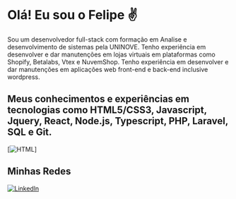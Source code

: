 # Olá! Eu sou o Felipe ✌️

Sou um desenvolvedor full-stack com formação em Analise e desenvolvimento de sistemas pela UNINOVE. Tenho experiência em desenvolver e dar manutenções em lojas virtuais em plataformas como Shopify, Betalabs, Vtex e NuvemShop. Tenho experiência em desenvolver e dar manutenções em aplicações web front-end e back-end inclusive wordpress.

## Meus conhecimentos e experiências em tecnologias como HTML5/CSS3, Javascript, Jquery, React, Node.js, Typescript, PHP, Laravel, SQL e Git.
[![HTML](https://img.shields.io/badge/HTML5-E34F26?style=for-the-badge&logo=html5&logoColor=white)]


## Minhas Redes
[![Linkedln](https://img.shields.io/badge/LinkedIn-0077B5?style=for-the-badge&logo=linkedin&logoColor=white)](https://www.linkedin.com/in/felipe-alves-augusto-2400461b1/)


